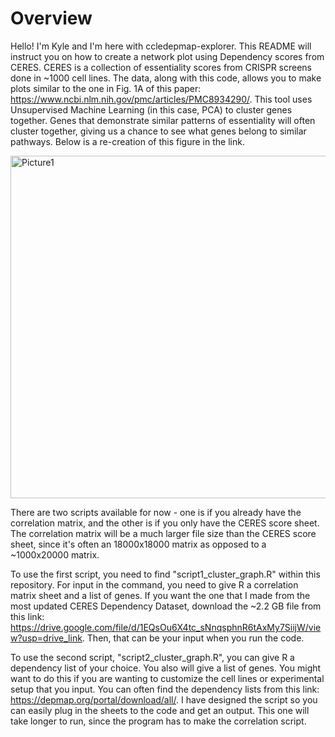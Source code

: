 # Overview
Hello! I'm Kyle and I'm here with ccledepmap-explorer. This README will instruct you on how to create a network plot using Dependency scores from CERES. CERES is a collection of essentiality scores from CRISPR screens done in ~1000 cell lines. The data, along with this code, allows you to make plots similar to the one in Fig. 1A of this paper: https://www.ncbi.nlm.nih.gov/pmc/articles/PMC8934290/. This tool uses Unsupervised Machine Learning (in this case, PCA) to cluster genes together. Genes that demonstrate similar patterns of essentiality will often cluster together, giving us a chance to see what genes belong to similar pathways. Below is a re-creation of this figure in the link.

<img width="548" alt="Picture1" src="https://github.com/kndunlap/ccledepmap-explorer/assets/61035909/0661d973-d2cb-428a-b68a-e441cd1cd491">

There are two scripts available for now - one is if you already have the correlation matrix, and the other is if you only have the CERES score sheet. The correlation matrix will be a much larger file size than the CERES score sheet, since it's often an 18000x18000 matrix as opposed to a ~1000x20000 matrix.

To use the first script, you need to find "script1_cluster_graph.R" within this repository. For input in the command, you need to give R a correlation matrix sheet and a list of genes. If you want the one that I made from the most updated CERES Dependency Dataset, download the ~2.2 GB file from this link: https://drive.google.com/file/d/1EQsOu6X4tc_sNnqsphnR6tAxMy7SiijW/view?usp=drive_link. Then, that can be your input when you run the code.

To use the second script, "script2_cluster_graph.R", you can give R a dependency list of your choice. You also will give a list of genes. You might want to do this if you are wanting to customize the cell lines or experimental setup that you input. You can often find the dependency lists from this link: https://depmap.org/portal/download/all/. I have designed the script so you can easily plug in the sheets to the code and get an output. This one will take longer to run, since the program has to make the correlation script.


